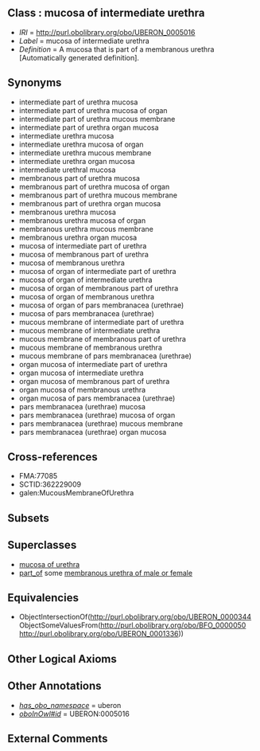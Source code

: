 
## Class : mucosa of intermediate urethra

 * *IRI* = http://purl.obolibrary.org/obo/UBERON_0005016
 * *Label* = mucosa of intermediate urethra
 * *Definition* = A mucosa that is part of a membranous urethra [Automatically generated definition].

## Synonyms

 * intermediate part of urethra mucosa
 * intermediate part of urethra mucosa of organ
 * intermediate part of urethra mucous membrane
 * intermediate part of urethra organ mucosa
 * intermediate urethra mucosa
 * intermediate urethra mucosa of organ
 * intermediate urethra mucous membrane
 * intermediate urethra organ mucosa
 * intermediate urethral mucosa
 * membranous part of urethra mucosa
 * membranous part of urethra mucosa of organ
 * membranous part of urethra mucous membrane
 * membranous part of urethra organ mucosa
 * membranous urethra mucosa
 * membranous urethra mucosa of organ
 * membranous urethra mucous membrane
 * membranous urethra organ mucosa
 * mucosa of intermediate part of urethra
 * mucosa of membranous part of urethra
 * mucosa of membranous urethra
 * mucosa of organ of intermediate part of urethra
 * mucosa of organ of intermediate urethra
 * mucosa of organ of membranous part of urethra
 * mucosa of organ of membranous urethra
 * mucosa of organ of pars membranacea (urethrae)
 * mucosa of pars membranacea (urethrae)
 * mucous membrane of intermediate part of urethra
 * mucous membrane of intermediate urethra
 * mucous membrane of membranous part of urethra
 * mucous membrane of membranous urethra
 * mucous membrane of pars membranacea (urethrae)
 * organ mucosa of intermediate part of urethra
 * organ mucosa of intermediate urethra
 * organ mucosa of membranous part of urethra
 * organ mucosa of membranous urethra
 * organ mucosa of pars membranacea (urethrae)
 * pars membranacea (urethrae) mucosa
 * pars membranacea (urethrae) mucosa of organ
 * pars membranacea (urethrae) mucous membrane
 * pars membranacea (urethrae) organ mucosa

## Cross-references

 * FMA:77085
 * SCTID:362229009
 * galen:MucousMembraneOfUrethra

## Subsets


## Superclasses

 * [mucosa of urethra](../../UBERON/99/UBERON_0012299.md)
 * [part_of](../../BFO/50/BFO_0000050.md) some [membranous urethra of male or female](../../UBERON/36/UBERON_0001336.md)

## Equivalencies

 * ObjectIntersectionOf(<http://purl.obolibrary.org/obo/UBERON_0000344> ObjectSomeValuesFrom(<http://purl.obolibrary.org/obo/BFO_0000050> <http://purl.obolibrary.org/obo/UBERON_0001336>))

## Other Logical Axioms


## Other Annotations

 * *[has_obo_namespace](../../ce/oboInOwl#hasOBONamespace.md)* = uberon
 * *[oboInOwl#id](../../id/oboInOwl#id.md)* = UBERON:0005016

## External Comments

